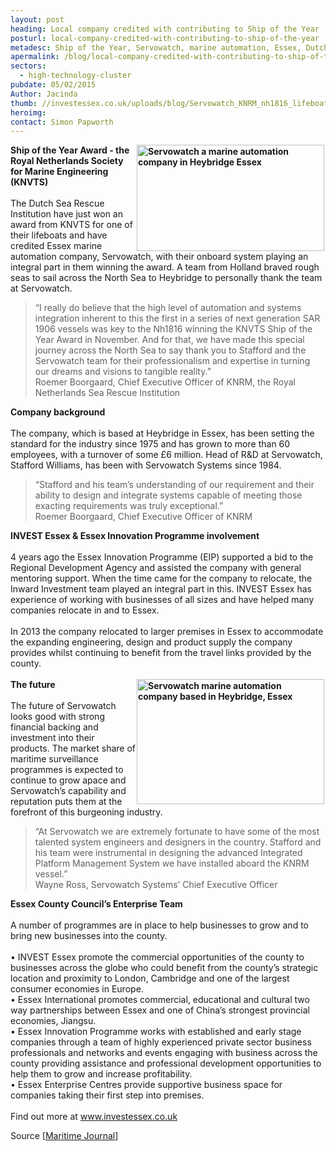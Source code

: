 ```yaml
---
layout: post
heading: Local company credited with contributing to Ship of the Year
posturl: local-company-credited-with-contributing-to-ship-of-the-year
metadesc: Ship of the Year, Servowatch, marine automation, Essex, Dutch Sea Rescue
apermalink: /blog/local-company-credited-with-contributing-to-ship-of-the-year
sectors:
  - high-technology-cluster 
pubdate: 05/02/2015
Author: Jacinda
thumb: //investessex.co.uk/uploads/blog/Servowatch_KNRM_nh1816_lifeboat_160pxth.jpg
heroimg: 
contact: Simon Papworth
---
```

<p><strong><img alt='Servowatch a marine automation company in Heybridge Essex' src='http://www.investessex.co.uk/uploads/about/Servowatch_KNRM_nh1816_lifeboat_300px.jpg' style='float:right; height:170px; margin-left:2px; margin-right:2px; width:300px'/>Ship of the Year Award - the Royal Netherlands Society for Marine Engineering (KNVTS)</strong><br/><br/>The Dutch Sea Rescue Institution have just won an award from KNVTS for one of their lifeboats and have credited Essex marine automation company, Servowatch, with their onboard system playing an integral part in them winning the award. A team from Holland braved rough seas to sail across the North Sea to Heybridge to personally thank the team at Servowatch.</p><blockquote><p>“I really do believe that the high level of automation and systems integration inherent to this the first in a series of next generation SAR 1906 vessels was key to the Nh1816 winning the KNVTS Ship of the Year Award in November. And for that, we have made this special journey across the North Sea to say thank you to Stafford and the Servowatch team for their professionalism and expertise in turning our dreams and visions to tangible reality.”<br/>Roemer Boorgaard, Chief Executive Officer of KNRM, the Royal Netherlands Sea Rescue Institution</p></blockquote><p><strong>Company background</strong><br/><br/>The company, which is based at Heybridge in Essex, has been setting the standard for the industry since 1975 and has grown to more than 60 employees, with a turnover of some £6 million. Head of R&amp;D at Servowatch, Stafford Williams, has been with Servowatch Systems since 1984.</p><blockquote><p>“Stafford and his team’s understanding of our requirement and their ability to design and integrate systems capable of meeting those exacting requirements was truly exceptional.”<br/>Roemer Boorgaard, Chief Executive Officer of KNRM</p></blockquote><p><strong>INVEST Essex &amp; Essex Innovation Programme involvement</strong><br/><br/>4 years ago the Essex Innovation Programme (EIP) supported a bid to the Regional Development Agency and assisted the company with general mentoring support. When the time came for the company to relocate, the Inward Investment team played an integral part in this. INVEST Essex has experience of working with businesses of all sizes and have helped many companies relocate in and to Essex.<br/><br/>In 2013 the company relocated to larger premises in Essex to accommodate the expanding engineering, design and product supply the company provides whilst continuing to benefit from the travel links provided by the county.<br/><br/><strong><img alt='Servowatch marine automation company based in Heybridge, Essex' src='http://www.investessex.co.uk/uploads/about/Servowatch_KNRM_nh1816_lifeboat_300px_2.jpg' style='float:right; height:200px; margin-left:2px; margin-right:2px; width:300px'/>The future</strong><br/><br/>The future of Servowatch looks good with strong financial backing and investment into their products. The market share of maritime surveillance programmes is expected to continue to grow apace and Servowatch’s capability and reputation puts them at the forefront of this burgeoning industry.</p><blockquote><p>“At Servowatch we are extremely fortunate to have some of the most talented system engineers and designers in the country. Stafford and his team were instrumental in designing the advanced Integrated Platform Management System we have installed aboard the KNRM vessel.”<br/>Wayne Ross, Servowatch Systems’ Chief Executive Officer</p></blockquote><p><strong>Essex County Council’s Enterprise Team</strong><br/><br/>A number of programmes are in place to help businesses to grow and to bring new businesses into the county.<br/><br/>• INVEST Essex promote the commercial opportunities of the county to businesses across the globe who could benefit from the county’s strategic location and proximity to London, Cambridge and one of the largest consumer economies in Europe. <br/>• Essex International promotes commercial, educational and cultural two way partnerships between Essex and one of China’s strongest provincial economies, Jiangsu. <br/>• Essex Innovation Programme works with established and early stage companies through a team of highly experienced private sector business professionals and networks and events engaging with business across the county providing assistance and professional development opportunities to help them to grow and increase profitability.<br/>• Essex Enterprise Centres provide supportive business space for companies taking their first step into premises.<br/><br/>Find out more at <a href='http://www.investessex.co.uk'>www.investessex.co.uk</a></p><p>Source [<a href='http://www.maritimejournal.com/news101/industry-news/knrm-says-thank-you?mkt_tok=3RkMMJWWfF9wsRojv6XMZKXonjHpfsX%2B6eQvX7Hr08Yy0EZ5VunJEUWy2oQJS9Q%2FcOedCQkZHblFnVQASa2xS7kNoqwE'>Maritime Journal</a>]<br/><br/> </p>